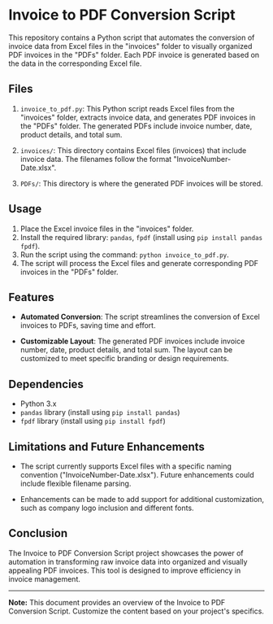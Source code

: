 # Invoice to PDF Conversion Script

This repository contains a Python script that automates the conversion of invoice data from Excel files in the "invoices" folder to visually organized PDF invoices in the "PDFs" folder. Each PDF invoice is generated based on the data in the corresponding Excel file.

## Files

1. `invoice_to_pdf.py`: This Python script reads Excel files from the "invoices" folder, extracts invoice data, and generates PDF invoices in the "PDFs" folder. The generated PDFs include invoice number, date, product details, and total sum.

2. `invoices/`: This directory contains Excel files (invoices) that include invoice data. The filenames follow the format "InvoiceNumber-Date.xlsx".

3. `PDFs/`: This directory is where the generated PDF invoices will be stored.

## Usage

1. Place the Excel invoice files in the "invoices" folder.
2. Install the required library: `pandas`, `fpdf` (install using `pip install pandas fpdf`).
3. Run the script using the command: `python invoice_to_pdf.py`.
4. The script will process the Excel files and generate corresponding PDF invoices in the "PDFs" folder.

## Features

- **Automated Conversion**: The script streamlines the conversion of Excel invoices to PDFs, saving time and effort.

- **Customizable Layout**: The generated PDF invoices include invoice number, date, product details, and total sum. The layout can be customized to meet specific branding or design requirements.

## Dependencies

- Python 3.x
- `pandas` library (install using `pip install pandas`)
- `fpdf` library (install using `pip install fpdf`)

## Limitations and Future Enhancements

- The script currently supports Excel files with a specific naming convention ("InvoiceNumber-Date.xlsx"). Future enhancements could include flexible filename parsing.

- Enhancements can be made to add support for additional customization, such as company logo inclusion and different fonts.

## Conclusion

The Invoice to PDF Conversion Script project showcases the power of automation in transforming raw invoice data into organized and visually appealing PDF invoices. This tool is designed to improve efficiency in invoice management.

---

**Note:** This document provides an overview of the Invoice to PDF Conversion Script. Customize the content based on your project's specifics.
